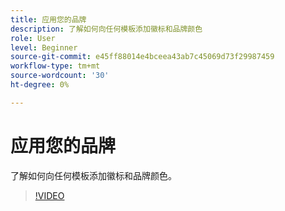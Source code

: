 ```yaml
---
title: 应用您的品牌
description: 了解如何向任何模板添加徽标和品牌颜色
role: User
level: Beginner
source-git-commit: e45ff88014e4bceea43ab7c45069d73f29987459
workflow-type: tm+mt
source-wordcount: '30'
ht-degree: 0%

---
```


# 应用您的品牌

了解如何向任何模板添加徽标和品牌颜色。

>[!VIDEO](https://video.tv.adobe.com/v/3420218?quality=12&learn=on&hidetitle=true)
